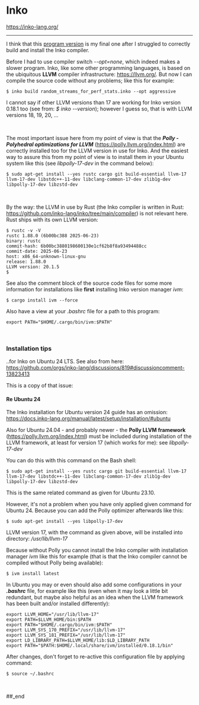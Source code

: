 # Inko

https://inko-lang.org/

---

I think that this [program version](https://github.com/practicalcomputerscience/MicrobenchmarkGPHLlanguages/blob/main/03%20-%20source%20code/01%20-%20imperative%20languages/Inko/random_streams_for_perf_stats.inko) is my final one after I struggled to correctly build and install the Inko compiler.

Before I had to use compiler switch _--opt=none_, which indeed makes a slower program. Inko, like some other programming languages, is based on the ubiquitous **LLVM** compiler infrastructure: https://llvm.org/. But now I can compile the source code without any problems; like this for example:

```
$ inko build random_streams_for_perf_stats.inko --opt aggressive
```

I cannot say if other LLVM versions than 17 are working for Inko version 0.18.1 too (see from: _$ inko --version_); however I guess so, that is with LLVM versions 18, 19, 20, ...

<br/>

The most important issue here from my point of view is that the _**Polly - Polyhedral optimizations for LLVM**_ (https://polly.llvm.org/index.html) are correctly installed too for the LLVM version in use for Inko. And the easiest way to assure this from my point of view is to install them in your Ubuntu system like this (see _libpolly-17-dev_ in the command below):

```
$ sudo apt-get install --yes rustc cargo git build-essential llvm-17 llvm-17-dev libstdc++-11-dev libclang-common-17-dev zlib1g-dev libpolly-17-dev libzstd-dev
```

<br/>

By the way: the LLVM in use by Rust (the Inko compiler is written in Rust: https://github.com/inko-lang/inko/tree/main/compiler) is not relevant here. Rust ships with its own LLVM version:

```
$ rustc -v -V
rustc 1.88.0 (6b00bc388 2025-06-23)
binary: rustc
commit-hash: 6b00bc3880198600130e1cf62b8f8a93494488cc
commit-date: 2025-06-23
host: x86_64-unknown-linux-gnu
release: 1.88.0
LLVM version: 20.1.5
$
```

See also the comment block of the source code files for some more information for installations like **first** installing Inko version manager _ivm_:

```
$ cargo install ivm --force
```

Also have a view at your _.bashrc_ file for a path to this program:

```
export PATH="$HOME/.cargo/bin/ivm:$PATH"
```

<br/>

### Installation tips

..for Inko on Ubuntu 24 LTS. See also from here: https://github.com/orgs/inko-lang/discussions/819#discussioncomment-13823413

This is a copy of that issue:

#### Re Ubuntu 24

The Inko installation for Ubuntu version 24 guide has an omission: https://docs.inko-lang.org/manual/latest/setup/installation/#ubuntu

Also for Ubuntu 24.04 - and probably newer - the **Polly LLVM framework** (https://polly.llvm.org/index.html) must be included during installation of the LLVM framework, at least for version 17 (which works for me): see _libpolly-17-dev_

You can do this with this command on the Bash shell:  

`$ sudo apt-get install --yes rustc cargo git build-essential llvm-17 llvm-17-dev libstdc++-11-dev libclang-common-17-dev zlib1g-dev libpolly-17-dev libzstd-dev
`

This is the same related command as given for Ubuntu 23.10.

However, it's not a problem when you have only applied given command for Ubuntu 24. Because you can add the Polly optimizer afterwards like this:

`$ sudo apt-get install --yes libpolly-17-dev
`

LLVM version 17, with the command as given above, will be installed into directory: _/usr/lib/llvm-17_

Because without Polly you cannot install the Inko compiler with installation manager _ivm_ like this for example (that is that the Inko compiler cannot be compiled without Polly being available):

`$ ivm install latest
`

In Ubuntu you may or even should also add some configurations in your _**.bashrc**_ file, for example like this (even when it may look a little bit redundant, but maybe also helpful as an idea when the LLVM framework has been built and/or installed differently):

```
export LLVM_HOME="/usr/lib/llvm-17"
export PATH=$LLVM_HOME/bin:$PATH
export PATH="$HOME/.cargo/bin/ivm:$PATH"
export LLVM_SYS_170_PREFIX="/usr/lib/llvm-17"
export LLVM_SYS_181_PREFIX="/usr/lib/llvm-17"
export LD_LIBRARY_PATH=$LLVM_HOME/lib:$LD_LIBRARY_PATH
export PATH="$PATH:$HOME/.local/share/ivm/installed/0.18.1/bin"
```

After changes, don't forget to re-active this configuration file by applying command: 

`$ source ~/.bashrc
`

<br/>

##_end
